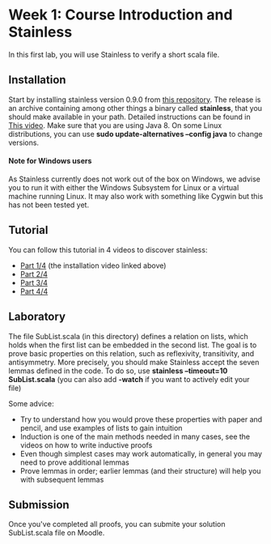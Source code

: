 # Week 1: Course Introduction and Stainless

In this first lab, you will use Stainless to verify a short scala file.

## Installation

Start by installing stainless version 0.9.0 from [this repository](https://github.com/epfl-lara/stainless/releases). The release is an archive containing among other things a binary called **stainless**, that you should make available in your path. Detailed instructions can be found in [This video](https://tube.switch.ch/videos/03edee61). Make sure that you are using Java 8. On some Linux distributions, you can use **sudo update-alternatives –config java** to change versions. 

#### Note for Windows users

As Stainless currently does not work out of the box on Windows, we advise you to run it with either the Windows Subsystem for Linux or a virtual machine running Linux. It may also work with something like Cygwin but this has not been tested yet.

## Tutorial

You can follow this tutorial in 4 videos to discover stainless:

- [Part 1/4](https://tube.switch.ch/videos/03edee61) (the installation video linked above)
- [Part 2/4](https://tube.switch.ch/videos/c22ea3e8)
- [Part 3/4](https://tube.switch.ch/videos/7f57f7a9)
- [Part 4/4](https://tube.switch.ch/videos/2a9fd35c)

## Laboratory
The file SubList.scala (in this directory) defines a relation on lists, which holds when the first list can be embedded in the second list. The goal is to prove basic properties on this relation, such as reflexivity, transitivity, and antisymmetry. More precisely, you should make Stainless accept the seven lemmas defined in the code. To do so, use **stainless –timeout=10 SubList.scala** (you can also add **-watch** if you want to actively edit your file)

 Some advice:

- Try to understand how you would prove these properties with paper and pencil, and use examples of lists to gain intuition
- Induction is one of the main methods needed in many cases, see the videos on how to write inductive proofs
- Even though simplest cases may work automatically, in general you may need to prove additional lemmas
- Prove lemmas in order; earlier lemmas (and their structure) will help you with subsequent lemmas

## Submission
Once you've completed all proofs, you can submite your solution SubList.scala file on Moodle.
